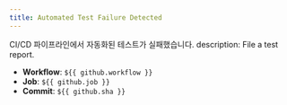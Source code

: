 ```yaml
---
title: Automated Test Failure Detected
---
```

CI/CD 파이프라인에서 자동화된 테스트가 실패했습니다.
description: File a test report.
- **Workflow**: `${{ github.workflow }}`
- **Job**: `${{ github.job }}`
- **Commit**: `${{ github.sha }}`